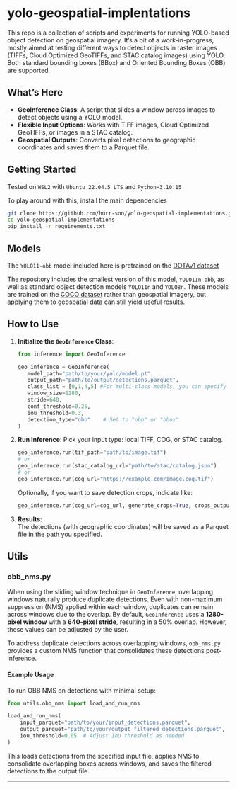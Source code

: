 
# yolo-geospatial-implentations

This repo is a collection of scripts and experiments for running YOLO-based object detection on geospatial imagery. It’s a bit of a work-in-progress, mostly aimed at testing different ways to detect objects in raster images (TIFFs, Cloud Optimized GeoTIFFs, and STAC catalog images) using YOLO. Both standard bounding boxes (BBox) and Oriented Bounding Boxes (OBB) are supported.

## What’s Here

- **GeoInference Class**: A script that slides a window across images to detect objects using a YOLO model.
- **Flexible Input Options**: Works with TIFF images, Cloud Optimized GeoTIFFs, or images in a STAC catalog.
- **Geospatial Outputs**: Converts pixel detections to geographic coordinates and saves them to a Parquet file.

## Getting Started

Tested on `WSL2` with `Ubuntu 22.04.5 LTS` and `Python=3.10.15`

To play around with this, install the main dependencies

```bash
git clone https://github.com/hurr-son/yolo-geospatial-implementations.git
cd yolo-geospatial-implementations
pip install -r requirements.txt
```

## Models

The `YOLO11-obb` model included here is pretrained on the [DOTAv1 dataset](https://captain-whu.github.io/DOTA/index.html)

The repository includes the smallest version of this model, `YOLO11n-obb`, as well as standard object detection models `YOLO11n` and `YOLO8n`. These models are trained on the [COCO dataset](https://cocodataset.org/#home) rather than geospatial imagery, but applying them to geospatial data can still yield useful results.

## How to Use

1. **Initialize the `GeoInference` Class**:

   ```python
   from inference import GeoInference

   geo_inference = GeoInference(
      model_path="path/to/your/yolo/model.pt",
      output_path="path/to/output/detections.parquet",
      class_list = [0,1,4,5] #For multi-class models, you can specify a list of indices for inference that map to the dataset yaml used for training
      window_size=1280,     
      stride=640,          
      conf_threshold=0.25,  
      iou_threshold=0.3,      
      detection_type="obb"    # Set to "obb" or "bbox"
   )
   ```

2. **Run Inference**:
   Pick your input type: local TIFF, COG, or STAC catalog.

   ```python
   geo_inference.run(tif_path="path/to/image.tif")
   # or
   geo_inference.run(stac_catalog_url="path/to/stac/catalog.json")
   # or
   geo_inference.run(cog_url="https://example.com/image.cog.tif")
   ```

   Optionally, if you want to save detection crops, indicate like:

   ```python
   geo_inference.run(cog_url=cog_url, generate_crops=True, crops_output_dir="path/to/crop/folder")
   ```

3. **Results**:  
   The detections (with geographic coordinates) will be saved as a Parquet file in the path you specified.

## Utils

### obb_nms.py

When using the sliding window technique in `GeoInference`, overlapping windows naturally produce duplicate detections. Even with non-maximum suppression (NMS) applied within each window, duplicates can remain across windows due to the overlap. By default, `GeoInference` uses a **1280-pixel window** with a **640-pixel stride**, resulting in a 50% overlap. However, these values can be adjusted by the user.

To address duplicate detections across overlapping windows, `obb_nms.py` provides a custom NMS function that consolidates these detections post-inference.

#### Example Usage

To run OBB NMS on detections with minimal setup:

```python
from utils.obb_nms import load_and_run_nms

load_and_run_nms(
    input_parquet="path/to/your/input_detections.parquet",
    output_parquet="path/to/your/output_filtered_detections.parquet",
    iou_threshold=0.05  # Adjust IoU threshold as needed
)
```

This loads detections from the specified input file, applies NMS to consolidate overlapping boxes across windows, and saves the filtered detections to the output file.

---
